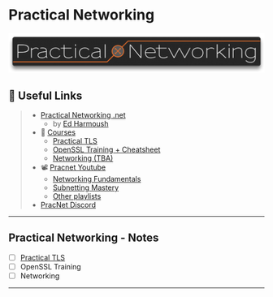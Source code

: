 # Practical Networking

![practicalnetworking.net - © Practical Networking](.gitbook/assets/pracnet-banner-logo.png)

## 🔗 Useful Links

> - [Practical Networking .net](https://www.practicalnetworking.net/)
>   - by [Ed Harmoush](https://twitter.com/ed_pracnet)
> - 📖 [Courses](https://classes.pracnet.net/)
>   - [Practical TLS](https://classes.pracnet.net/courses/practical-tls)
>   - [OpenSSL Training + Cheatsheet](https://classes.pracnet.net/courses/openssl-training)
>   - [Networking (TBA)](https://classes.pracnet.net/courses/networking)
> - 📽️ [Pracnet Youtube](https://www.youtube.com/practicalnetworking)
>   - [Networking Fundamentals](https://www.youtube.com/playlist?list=PLIFyRwBY_4bRLmKfP1KnZA6rZbRHtxmXi)
>   - [Subnetting Mastery](https://www.youtube.com/playlist?list=PLIFyRwBY_4bQUE4IB5c4VPRyDoLgOdExE)
>   - [Other playlists](https://www.youtube.com/@PracticalNetworking/playlists)
> - [PracNet Discord](https://classes.pracnet.net/courses/networking)

---

## Practical Networking - Notes

- [ ] [Practical TLS](practical-tls/README.md)
- [ ] OpenSSL Training
- [ ] Networking

---

